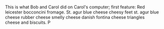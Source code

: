 This is what Bob and Carol did on Carol's computer; first feature:
Red leicester bocconcini fromage. St. agur blue cheese cheesy feet st. agur blue cheese rubber cheese smelly cheese danish fontina cheese triangles cheese and biscuits. P